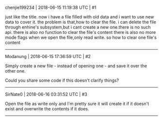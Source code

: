chenjie199234 | 2018-06-15 11:19:38 UTC | #1

just like the title.
now i have a file filled with old data and i want to use new data to cover it.
the problem is that,how to clear the file.
i can delete the file through enhine's subsystem,but i cant create a new one.there is no such api.
there is also no function to clear the file's content
there is also no more mode flags when we open the file,only read write.
so how to clear one file's content

-------------------------

Modanung | 2018-06-15 17:36:59 UTC | #2

Simply create a new file - instead of opening one - and save it over the other one.

Could you share some code if this doesn't clarify things?

-------------------------

SirNate0 | 2018-06-16 03:31:52 UTC | #3

Open the file as write only and I'm pretty sure it will create it if it doesn't exist and overwrite the contents if it does.

-------------------------

